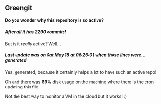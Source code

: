 ## Greengit

#### Do you wonder why this repository is so active?

##### After all it has 2290 commits!

But is it *really* active? Well...

##### Last update was on Sat May 18 at 06:25:01 when those lines were... generated

Yes, generated, because it certainly helps a lot to have such an active repo!

Oh and there was **69%** disk usage on the machine
where there is the cron updating this file.

Not the best way to monitor a VM in the cloud but it works! :)
